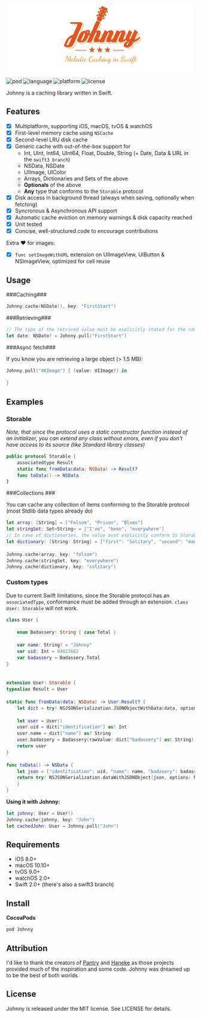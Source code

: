![Logo](/Johnny/johnny-logo.png?raw=true)

![pod](https://cdn.rawgit.com/zolomatok/Johnny/master/pod.svg)
![language](https://cdn.rawgit.com/zolomatok/Johnny/master/language.svg)
![platform](https://cdn.rawgit.com/zolomatok/Johnny/master/platform.svg)
![license](https://cdn.rawgit.com/zolomatok/Johnny/master/license.svg)

Johnny is a caching library written in Swift.

## Features 
- [x] Multiplatform, supporting iOS, macOS, tvOS & watchOS
- [x] First-level memory cache using `NSCache`
- [x] Second-level LRU disk cache
- [x] Generic cache with out-of-the-box support for
  - Int, UInt, Int64, UInt64, Float, Double, String (+ Date, Data & URL in the `swift3 branch`)
  - NSData, NSDate
  - UIImage, UIColor
  - Arrays, Dictionaries and Sets of the above
  - **Optionals** of the above
  - **Any** type that conforms to the `Storable` protocol
- [x] Disk access in background thread (always when saving, optionally when fetching)
- [x] Syncronous & Asynchronous API support
- [x] Automatic cache eviction on memory warnings & disk capacity reached
- [x] Unit tested
- [x] Concise, well-structured code to encourage contributions

Extra ❤️ for images:
- [x] `func setImageWithURL` extension on UIImageView, UIButton & NSImageView, optimized for cell reuse

## Usage

###Caching###
```swift
Johnny.cache(NSDate(), key: "FirstStart")
```

###Retrieving###

```swift
// The type of the retrived value must be explicitly stated for the compiler.
let date: NSDate? = Johnny.pull("FirstStart")
```

###Async fetch###

If you know you are retrieving a large object (> 1.5 MB):

```swift
Johnny.pull("4KImage") { (value: UIImage?) in
     
}
```

## Examples

### Storable ###

*Note, that since the protocol uses a static constructor function instead of an initializer, you can extend any class without errors, even if you don't have access to its source (like Standard library classes)*

```swift
public protocol Storable {
    associatedtype Result
    static func fromData(data: NSData) -> Result?
    func toData() -> NSData
}
```

###Collections ###

You can cache any collection of items conforming to the Storable protocol (most Stdlib data types already do)

```swift
let array: [String] = ["Folsom", "Prison", "Blues"]
let stringSet: Set<String> = ["I've", "been", "everywhere"]
// In case of dictionaries, the value must explicitly conform to Storable (so [String: AnyObject] does not work, while [String: Double] does)
let dictionary: [String: String] = ["first": "Solitary", "second": "man"]

Johnny.cache(array, key: "folsom")
Johnny.cache(stringSet, key: "everywhere")
Johnny.cache(dictionary, key: "solitary")
```

### Custom types ###

Due to current Swift limitations, since the Storable protocol has an `associatedType`, conformance must be added through an extension.
`class User: Storable` will not work.


```swift
class User {

    enum Badassery: String { case Total }

    var name: String? = "Johnny"
    var uid: Int = 84823682
    var badassery = Badassery.Total
}


extension User: Storable {
typealias Result = User

static func fromData(data: NSData) -> User.Result? {
    let dict = try! NSJSONSerialization.JSONObjectWithData(data, options: NSJSONReadingOptions()) as! [NSObject: AnyObject]

    let user = User()
    user.uid = dict["identification"] as! Int
    user.name = dict["name"] as? String
    user.badassery = Badassery(rawValue: dict["badassery"] as! String)!
    return user
}

func toData() -> NSData {
    let json = ["identification": uid, "name": name, "badasery": badassery.rawValue]
    return try! NSJSONSerialization.dataWithJSONObject(json, options: NSJSONWritingOptions())
    }
}
```

**Using it with Johnny:**


```swift
let johnny: User = User()
Johnny.cache(johnny, key: "John")
let cachedJohn: User = Johnny.pull("John")
```



## Requirements
- iOS 8.0+
- macOS 10.10+
- tvOS 9.0+
- watchOS 2.0+
- Swift 2.0+ (there's also a swift3 branch)

## Install

**CocoaPods**

```swift
pod Johnny
```

## Attribution
I'd like to thank the creators of [Pantry](https://github.com/nickoneill/Pantry) and [Haneke](https://github.com/Haneke/HanekeSwift) as those projects provided much of the inspiration and some code. Johnny was dreamed up to be the best of both worlds.

## License
Johnny is released under the MIT license. See LICENSE for details.
